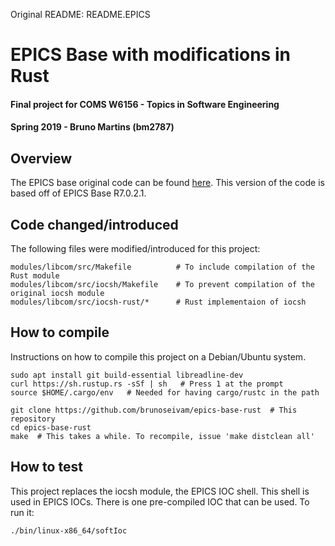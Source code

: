 Original README: README.EPICS

# EPICS Base with modifications in Rust

#### Final project for COMS W6156 - Topics in Software Engineering
#### Spring 2019 - Bruno Martins (bm2787)

## Overview

The EPICS base original code can be found [here](https://github.com/epics-base/epics-base).
This version of the code is based off of EPICS Base R7.0.2.1.

## Code changed/introduced

The following files were modified/introduced for this project:

    modules/libcom/src/Makefile          # To include compilation of the Rust module
    modules/libcom/src/iocsh/Makefile    # To prevent compilation of the original iocsh module
    modules/libcom/src/iocsh-rust/*      # Rust implementaion of iocsh

## How to compile

Instructions on how to compile this project on a Debian/Ubuntu system.

    sudo apt install git build-essential libreadline-dev
    curl https://sh.rustup.rs -sSf | sh   # Press 1 at the prompt
    source $HOME/.cargo/env   # Needed for having cargo/rustc in the path
    
    git clone https://github.com/brunoseivam/epics-base-rust  # This repository
    cd epics-base-rust
    make  # This takes a while. To recompile, issue 'make distclean all'


## How to test

This project replaces the iocsh module, the EPICS IOC shell. This shell is used in EPICS IOCs. 
There is one pre-compiled IOC that can be used. To run it:

    ./bin/linux-x86_64/softIoc
